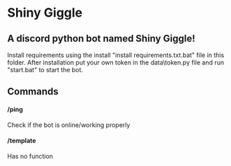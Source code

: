 # Shiny Giggle

## A discord python bot named Shiny Giggle!


Install requirements using the install "install requirements.txt.bat" file in this folder.
After installation put your own token in the data\token.py file and run "start.bat" to start the bot.


## Commands

#### /ping
Check if the bot is online/working properly

#### /template
Has no function 
